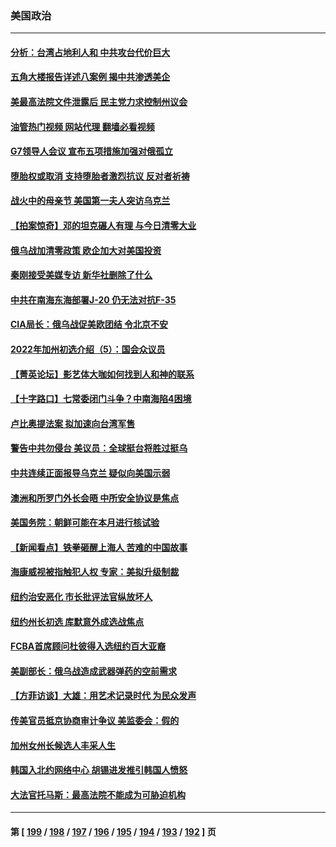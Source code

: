 ### 美国政治
---
#### [分析：台湾占地利人和 中共攻台代价巨大](../../pages/ncid1078159/n13727385.md?05090845) 
#### [五角大楼报告详述八案例 揭中共渗透美企](../../pages/ncid1078159/n13730587.md?05090845) 
#### [美最高法院文件泄露后 民主党力求控制州议会](../../pages/ncid1078159/n13730398.md?05090845) 
#### [油管热门视频 网站代理 翻墙必看视频](http://209.222.30.114:81/youtube.html?05090845)
#### [G7领导人会议 宣布五项措施加强对俄孤立](../../pages/ncid1078159/n13730505.md?05090845) 
#### [堕胎权或取消 支持堕胎者激烈抗议 反对者祈祷](../../pages/ncid1078159/n13730372.md?05090845) 
#### [战火中的母亲节 美国第一夫人突访乌克兰](../../pages/ncid1078159/n13730400.md?05090845) 
#### [【拍案惊奇】邓的坦克碾人有理 与今日清零大业](../../pages/ncid1078159/n13729574.md?05090845) 
#### [俄乌战加清零政策 欧企加大对美国投资](../../pages/ncid1078159/n13730219.md?05090845) 
#### [秦刚接受美媒专访 新华社删除了什么](../../pages/ncid1078159/n13729851.md?05090845) 
#### [中共在南海东海部署J-20 仍无法对抗F-35](../../pages/ncid1078159/n13723021.md?05090845) 
#### [CIA局长：俄乌战促美欧团结 令北京不安](../../pages/ncid1078159/n13729735.md?05090845) 
#### [2022年加州初选介绍（5）：国会众议员](../../pages/ncid1078159/n13729885.md?05090845) 
#### [【菁英论坛】影艺体大咖如何找到人和神的联系](../../pages/ncid1078159/n13729847.md?05090845) 
#### [【十字路口】七常委闭门斗争？中南海陷4困境](../../pages/ncid1078159/n13729513.md?05090845) 
#### [卢比奥提法案 拟加速向台湾军售](../../pages/ncid1078159/n13729742.md?05090845) 
#### [警告中共勿侵台 美议员：全球挺台将胜过挺乌](../../pages/ncid1078159/n13729571.md?05090845) 
#### [中共连续正面报导乌克兰 疑似向美国示弱](../../pages/ncid1078159/n13729701.md?05090845) 
#### [澳洲和所罗门外长会晤 中所安全协议是焦点](../../pages/ncid1078159/n13729569.md?05090845) 
#### [美国务院：朝鲜可能在本月进行核试验](../../pages/ncid1078159/n13729373.md?05090845) 
#### [【新闻看点】铁拳砸醒上海人 苦难的中国故事](../../pages/ncid1078159/n13729051.md?05090845) 
#### [海康威视被指触犯人权 专家：美拟升级制裁](../../pages/ncid1078159/n13729009.md?05090845) 
#### [纽约治安恶化 市长批评法官纵放坏人](../../pages/ncid1078159/n13729227.md?05090845) 
#### [纽约州长初选 库默意外成选战焦点](../../pages/ncid1078159/n13729239.md?05090845) 
#### [FCBA首席顾问杜彼得入选纽约百大亚裔](../../pages/ncid1078159/n13729241.md?05090845) 
#### [美副部长：俄乌战造成武器弹药的空前需求](../../pages/ncid1078159/n13729217.md?05090845) 
#### [【方菲访谈】大雄：用艺术记录时代 为民众发声](../../pages/ncid1078159/n13728995.md?05090845) 
#### [传美官员抵京协商审计争议 美监委会：假的](../../pages/ncid1078159/n13729146.md?05090845) 
#### [加州女州长候选人丰采人生](../../pages/ncid1078159/n13729145.md?05090845) 
#### [韩国入北约网络中心 胡锡进发推引韩国人愤怒](../../pages/ncid1078159/n13728936.md?05090845) 
#### [大法官托马斯：最高法院不能成为可胁迫机构](../../pages/ncid1078159/n13729027.md?05090845) 

---
#### 第 [ [199](./199.md?05090845) / [198](./198.md?05090845) / [197](./197.md?05090845) / [196](./196.md?05090845) / [195](./195.md?05090845) / [194](./194.md?05090845) / [193](./193.md?05090845) / [192](./192.md?05090845) ] 页
